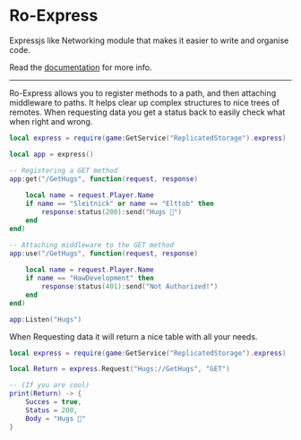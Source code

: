 # Ro-Express

Expressjs like Networking module that makes it easier to write and organise code.

Read the [documentation](https://hawdevelopment.github.io/Ro-Express/) for more info.

---

Ro-Express allows you to register methods to a path, and then attaching middleware to paths. It helps clear up complex structures to nice trees of remotes. When requesting data you get a status back to easily check what when right and wrong.

``` lua
local express = require(game:GetService("ReplicatedStorage").express)

local app = express()

-- Registering a GET method
app:get("/GetHugs", function(request, response)
    
    local name = request.Player.Name
    if name == "Sleitnick" or name == "Elttob" then
        response:status(200):send("Hugs 🤗")
    end
end)

-- Attaching middleware to the GET method
app:use("/GetHugs", function(request, response)
    
    local name = request.Player.Name
    if name == "HawDevelopment" then
        response:status(401):send("Not Authorized!")
    end
end)

app:Listen("Hugs")
``` 

When Requesting data it will return a nice table with all your needs.

``` lua
local express = require(game:GetService("ReplicatedStorage").express)

local Return = express.Request("Hugs://GetHugs", "GET")

-- (If you are cool)
print(Return) -> {
    Succes = true,
    Status = 200,
    Body = "Hugs 🤗"
}
```